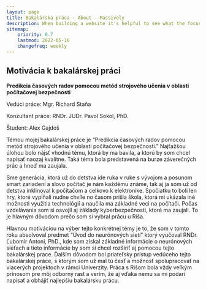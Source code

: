 ```yaml
---
layout: page
title: Bakalárska práca - About - Massively
description: When building a website it's helpful to see what the focus of your site is. This page is an example of how to show a website's focus.
sitemap:
    priority: 0.7
    lastmod: 2022-05-16
    changefreq: weekly
---
```

## Motivácia k bakalárskej práci

**Predikcia časových radov pomocou metód strojového učenia v oblasti počítačovej bezpečnosti**

Vedúci práce: Mgr. Richard Staňa

Konzultant práce: RNDr. JUDr. Pavol Sokol, PhD.

Študent: Alex Gajdoš


Témou mojej bakalárskej práce je “Predikcia časových radov pomocou metód strojového učenia v oblasti počítačovej bezpečnosti.” Najťažšou úlohou bolo nájsť vhodnú tému, ktorá by ma bavila, a ktorú by som chcel napísať naozaj kvalitne. Taká téma bola predstavená na burze záverečných prác a hneď ma zaujala.

Sme generácia, ktorá už do detstva ide ruka v ruke s vývojom a posunom smart zariadení a slovo počítač je nám každému známe, tak aj ja som už od detstva inklinoval k počítačom a celkovo k elektronike. Spočiatku to boli len hry, ktoré vypĺňali nudne chvíle no časom prišla škola, ktorá mi ukázala iné možnosti využitia technológií a naučila ma základné veci na počítači. Počas vzdelávania som si osvojil aj základy kyberbezpečnosti, ktoré ma zaujali. To je hlavným dôvodom prečo som si vybral prácu u Riša.

Hlavnou motiváciou na výber tejto konkrétnej témy je to, že som v tomto roku absolvoval predmet “Úvod do neurónových sietí” ktorý vyučoval RNDr. Ľubomír Antoni, PhD., kde som získal základné informácie o neurónových sieťach a tieto informácie by som si chcel rozšíriť aj pomocou tejto bakalárskej prace.
Ďalším dôvodom bol priateľsky prístup vedúceho tejto bakalárskej práce, s ktorým som už mal tú česť a možnosť spolupracovať na viacerých projektoch v rámci Univerzity. Práca s Rišom bola vždy veľkým prínosom pre môj odborný rast a verím, že aj vďaka nemu sa mi podarí napísať a obhájiť najlepšiu bakalársku prácu.



